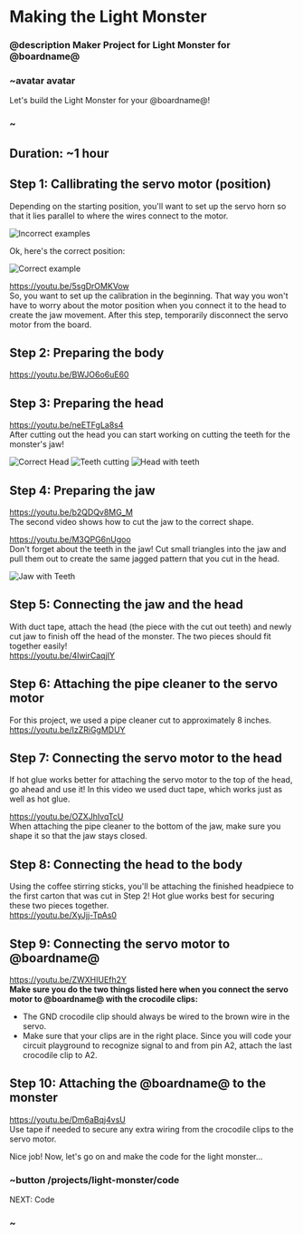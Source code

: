 # Making the Light Monster 
### @description Maker Project for Light Monster for @boardname@

### ~avatar avatar

Let's build the Light Monster for your @boardname@! 

### ~

## Duration: ~1 hour 

## Step 1: Callibrating the servo motor (position)

Depending on the starting position, you'll want to set up the servo horn so that it lies parallel to where the wires connect to the motor. 

![Incorrect examples](/static/cp/projects/light-monster/incorrect.png)

Ok, here's the correct position:

![Correct example](/static/cp/projects/light-monster/correct_motor.jpg)

https://youtu.be/5sgDrOMKVow
<br/>
So, you want to set up the calibration in the beginning. That way you won't have to worry about the motor position when you connect it to the head to create the jaw movement. After this step, temporarily disconnect the servo motor from the board.

## Step 2: Preparing the body 

https://youtu.be/BWJO6o6uE60

## Step 3: Preparing the head 

https://youtu.be/neETFgLa8s4
<br/>
After cutting out the head you can start working on cutting the teeth for the monster's jaw! 

![Correct Head](/static/cp/projects/light-monster/correct!.jpg)
![Teeth cutting](/static/cp/projects/light-monster/teeth!.jpg)
![Head with teeth](/static/cp/projects/light-monster/head_teeth.JPG)

## Step 4: Preparing the jaw 

https://youtu.be/b2QDQv8MG_M 
<br/>
The second video shows how to cut the jaw to the correct shape. 

https://youtu.be/M3QPG6nUgoo
<br/>
Don't forget about the teeth in the jaw! Cut small triangles into the jaw and pull them out to create the same jagged pattern that you cut in the head. 

![Jaw with Teeth](/static/cp/projects/light-monster/jaw_teeth.JPG)

## Step 5: Connecting the jaw and the head 

With duct tape, attach the head (the piece with the cut out teeth) and newly cut jaw to finish off the head of the monster. The two pieces should fit together easily! 
<br/>
https://youtu.be/4lwirCaqjIY

## Step 6: Attaching the pipe cleaner to the servo motor 

For this project, we used a pipe cleaner cut to approximately 8 inches. 
<br/>
https://youtu.be/IzZRiGgMDUY 

## Step 7: Connecting the servo motor to the head 

If hot glue works better for attaching the servo motor to the top of the head, go ahead and use it! In this video we used duct tape, which works just as well as hot glue. 

https://youtu.be/OZXJhIvqTcU
<br/>
When attaching the pipe cleaner to the bottom of the jaw, make sure you shape it so that the jaw stays closed. 

## Step 8: Connecting the head to the body 

Using the coffee stirring sticks, you'll be attaching the finished headpiece to the first carton that was cut in Step 2! Hot glue works best for securing these two pieces together. 
</br>
https://youtu.be/XyJjj-TpAs0

## Step 9: Connecting the servo motor to @boardname@ 

https://youtu.be/ZWXHIUEfh2Y
<br/>
**Make sure you do the two things listed here when you connect the servo motor to @boardname@ with the crocodile clips:**

* The GND crocodile clip should always be wired to the brown wire in the servo. 
* Make sure that your clips are in the right place. Since you will code your circuit playground to recognize signal to and from pin A2, attach the last crocodile clip to A2. 

## Step 10: Attaching the @boardname@ to the monster  

https://youtu.be/Dm6aBqj4vsU 
<br/>
Use tape if needed to secure any extra wiring from the crocodile clips to the servo motor. 

Nice job! Now, let's go on and make the code for the light monster... 
 
### ~button /projects/light-monster/code

NEXT: Code 

### ~ 
